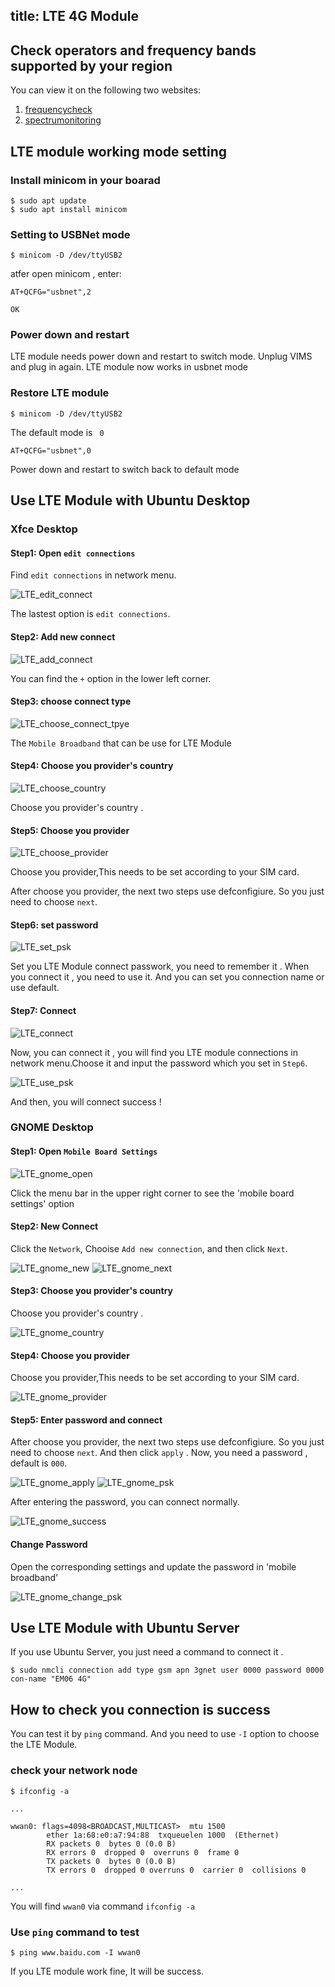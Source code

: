 title: LTE 4G Module
---

## Check operators and frequency bands supported by your region

You can view it on the following two websites:

1. [frequencycheck](https://www.frequencycheck.com/carriers)
2. [spectrumonitoring](https://www.spectrummonitoring.com/frequencies/)

## LTE module working mode setting

### Install minicom in your boarad

```shell
$ sudo apt update
$ sudo apt install minicom
```

### Setting to USBNet mode

```shell
$ minicom -D /dev/ttyUSB2
```

atfer open minicom , enter:

```shell
AT+QCFG="usbnet",2

OK
```

### Power down and restart

LTE module needs power down and restart to switch mode. Unplug VIMS and plug in again. LTE module now works in usbnet mode

### Restore LTE module

```shell
$ minicom -D /dev/ttyUSB2
```

The default mode is ` 0`

```shell
AT+QCFG="usbnet",0
```

Power down and restart to switch back to default mode

## Use LTE Module with Ubuntu Desktop

### Xfce Desktop

#### Step1: Open `edit connections`

Find `edit connections` in network menu.

![LTE_edit_connect](/linux/images/vim3/LTE_edit_connect.png)

The lastest option is `edit connections`.

#### Step2: Add new connect

![LTE_add_connect](/linux/images/vim3/LTE_add_connect.png)

You can find the `+` option in the lower left corner.

#### Step3: choose connect type

![LTE_choose_connect_tpye](/linux/images/vim3/LTE_choose_connect_tpye.png)

The `Mobile Broadband` that can be use for LTE Module

#### Step4: Choose you provider's country 

![LTE_choose_country](/linux/images/vim3/LTE_choose_country.png)

Choose you provider's country . 

#### Step5: Choose you provider 

![LTE_choose_provider](/linux/images/vim3/LTE_choose_provider.png)

Choose you provider,This needs to be set according to your SIM card.

After choose you provider, the next two steps use defconfigiure. So you just need to choose `next`.

#### Step6: set password
![LTE_set_psk](/linux/images/vim3/LTE_set_psk.png)

Set you LTE Module connect passwork, you need to remember it . When you connect it , you need to use it.
And you can set you connection name or use default.

#### Step7: Connect 

![LTE_connect](/linux/images/vim3/LTE_connect.png)

Now, you can connect it , you will find you LTE module connections in network menu.Choose it and input the password which you set in `Step6`.

![LTE_use_psk](/linux/images/vim3/LTE_use_psk.png)

And then, you will connect success !

### GNOME Desktop

#### Step1: Open `Mobile Board Settings`

![LTE_gnome_open](/linux/images/vim3/LTE_gnome_open.png)

Click the menu bar in the upper right corner to see the 'mobile board settings' option

#### Step2: New Connect

Click the `Network`, Chooise `Add new connection`, and then click `Next`.

![LTE_gnome_new](/linux/images/vim3/LTE_gnome_new.png)
![LTE_gnome_next](/linux/images/vim3/LTE_gnome_next.png)

#### Step3: Choose you provider's country

Choose you provider's country . 

![LTE_gnome_country](/linux/images/vim3/LTE_gnome_country.png)

#### Step4: Choose you provider

Choose you provider,This needs to be set according to your SIM card.

![LTE_gnome_provider](/linux/images/vim3/LTE_gnome_provider.png)
#### Step5: Enter password and connect

After choose you provider, the next two steps use defconfigiure. So you just need to choose `next`. And then click `apply` . Now, you need a password , default is `000`.

![LTE_gnome_apply](/linux/images/vim3/LTE_gnome_apply.png)
![LTE_gnome_psk](/linux/images/vim3/LTE_gnome_psk.png)

After entering the password, you can connect normally.

![LTE_gnome_success](/linux/images/vim3/LTE_gnome_success.png)

#### Change Password

Open the corresponding settings and update the password in 'mobile broadband'

![LTE_gnome_change_psk](/linux/images/vim3/LTE_gnome_change_psk.png)


## Use LTE Module with Ubuntu Server

If you use Ubuntu Server, you just need a command to connect it .

```
$ sudo nmcli connection add type gsm apn 3gnet user 0000 password 0000 con-name "EM06 4G"

```

## How to check  you connection is success

You can test it by `ping` command. And you need to use `-I` option to choose the LTE Module.


### check your network node
```
$ ifconfig -a

...

wwan0: flags=4098<BROADCAST,MULTICAST>  mtu 1500
        ether 1a:68:e0:a7:94:88  txqueuelen 1000  (Ethernet)
        RX packets 0  bytes 0 (0.0 B)
        RX errors 0  dropped 0  overruns 0  frame 0
        TX packets 0  bytes 0 (0.0 B)
        TX errors 0  dropped 0 overruns 0  carrier 0  collisions 0

...
```

You will find `wwan0` via command `ifconfig -a`


### Use `ping` command to test

```
$ ping www.baidu.com -I wwan0
```
If you LTE module work fine, It will be success.

